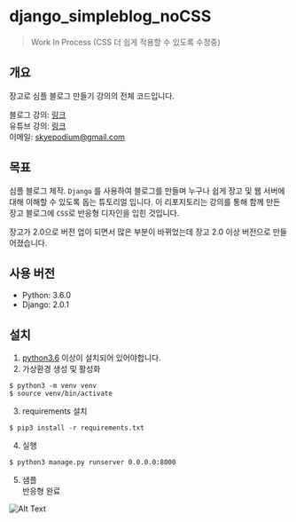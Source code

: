 # django_simpleblog_noCSS
> Work In Process (CSS 더 쉽게 적용할 수 있도록 수정중)

## 개요  
장고로 심플 블로그 만들기 강의의 전체 코드입니다.  

블로그 강의: [링크](https://blog.naver.com/godori91/221197956351)    
유튜브 강의: [링크](https://youtu.be/xe1cufuUNGw)    
이메일: <skyepodium@gmail.com>     

## 목표
심플 블로그 제작.
`Django` 를 사용하여 블로그를 만들며 누구나 쉽게  장고 및 웹 서버에 대해 이해할 수 있도록 돕는 튜토리얼 입니다.
이 리포지토리는 강의를 통해 함께 만든 장고 블로그에 `CSS`로 반응형 디자인을 입힌 것입니다.     

장고가 2.0으로 버전 업이 되면서 많은 부분이 바뀌었는데 장고 2.0 이상 버전으로 만들어졌습니다.   

## 사용 버전
- Python: 3.6.0
- Django: 2.0.1     


## 설치

1. [python3.6](https://www.python.org/downloads/) 이상이 설치되어 있어야합니다.
2. 가상환경 생성 및 활성화
```
$ python3 -m venv venv
$ source venv/bin/activate
```

3. requirements 설치
```
$ pip3 install -r requirements.txt
```
4. 실행   
```
$ python3 manage.py runserver 0.0.0.0:8000
```
5. 샘플     
반응형 완료
      
![Alt Text](https://github.com/skyepodium/django_simpleblog_withCSS/raw/master/blog/media/blog_final.gif)
